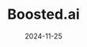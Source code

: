 ---  
layout: startup_page  
title: "Boosted.ai"  
id: "boosted.ai"  
permalink: "/boostedaiboosted.ai11252024/"  
website: "https://boosted.ai/"  
funding_round: "Growth Round"  
funding_amount: "$15M"  
investors: "Certain fund(s) managed by Fidelity Investments Canada ULC, Ten Coves Capital, Spark Capital, Portage Ventures, Royal Bank of Canada (RBC), HarbourVest Partners"  
about: "Boosted.ai provides a generative AI platform, Alfa, designed to streamline and automate financial analysis and workflows for investment managers. Its agentic AI acts as an AI coworker, trained to mirror user thinking and consistently monitor portfolios. This reduces hours of analyst work to minutes, offering significant efficiency gains."  
markets: "Fintech, AI"  
hq: "Toronto, Ontario, Canada"  
founded_year: "2017"  
linkedin: "https://ca.linkedin.com/company/boostedai"  
twitter: "https://twitter.com/BoostedAi"  
instagram: ""  
facebook: ""  
crunchbase: "https://www.crunchbase.com/organization/boosted-ai"  
pitchbook: "https://pitchbook.com/profiles/company/343350-01"  

date_display: "25-Nov-2024"  
date: "2024-11-25"

# SEO Optimization  
meta_title: "Boosted.ai - Growth Round Funding ($15M)"  
meta_description: "Boosted.ai, Boosted.ai provides a generative AI platform, Alfa, designed to streamline and automate financial analysis and workflows for investment managers. Its ..."  
meta_keywords: "Boosted.ai, Fintech, AI, Growth Round funding"  
canonical_url: "https://startup.projectstartups.com/boostedaiboosted.ai11252024/"  
---